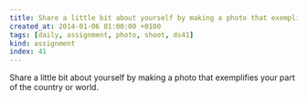 ```yaml
---
title: Share a little bit about yourself by making a photo that exemplifies your part of the country or world.
created_at: 2014-01-06 01:00:00 +0100
tags: [daily, assignment, photo, shoot, ds41]
kind: assignment
index: 41
---
```


Share a little bit about yourself by making a photo that exemplifies your part of the country or world.
